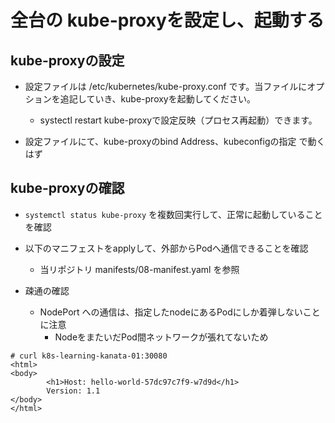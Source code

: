 # 全台の kube-proxyを設定し、起動する

## kube-proxyの設定

* 設定ファイルは /etc/kubernetes/kube-proxy.conf です。当ファイルにオプションを追記していき、kube-proxyを起動してください。
	* systectl restart kube-proxyで設定反映（プロセス再起動）できます。

* 設定ファイルにて、kube-proxyのbind Address、kubeconfigの指定 で動くはず

## kube-proxyの確認

* `systemctl status kube-proxy` を複数回実行して、正常に起動していることを確認
* 以下のマニフェストをapplyして、外部からPodへ通信できることを確認
    * 当リポジトリ manifests/08-manifest.yaml を参照

* 疎通の確認
    * NodePort への通信は、指定したnodeにあるPodにしか着弾しないことに注意
        * NodeをまたいだPod間ネットワークが張れてないため

```
# curl k8s-learning-kanata-01:30080
<html>
<body>
        <h1>Host: hello-world-57dc97c7f9-w7d9d</h1>
        Version: 1.1
</body>
</html>
```

